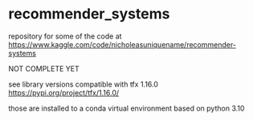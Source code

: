 # recommender_systems
repository for some of the code at https://www.kaggle.com/code/nicholeasuniquename/recommender-systems

NOT COMPLETE YET

see library versions compatible with tfx 1.16.0
https://pypi.org/project/tfx/1.16.0/

those are installed to a conda virtual environment based on python 3.10

